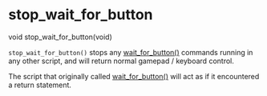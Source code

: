 # stop_wait_for_button

<Prototype>void stop_wait_for_button(void)</Prototype>

`stop_wait_for_button()` stops any [wait_for_button()](./wait-for-button.md) commands running in any other script, and will return normal gamepad / keyboard control.

The script that originally called [wait_for_button()](./wait-for-button.md) will act as if it encountered a return statement.
